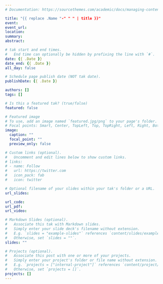 ```yaml
---
# Documentation: https://sourcethemes.com/academic/docs/managing-content/

title: "{{ replace .Name "-" " " | title }}"
event:
event_url:
location:
summary:
abstract:

# tak start and end times.
#   End time can optionally be hidden by prefixing the line with `#`.
date: {{ .Date }}
date_end: {{ .Date }}
all_day: false

# Schedule page publish date (NOT tak date).
publishDate: {{ .Date }}

authors: []
tags: []

# Is this a featured tak? (true/false)
featured: false

# Featured image
# To use, add an image named `featured.jpg/png` to your page's folder. 
# Focal points: Smart, Center, TopLeft, Top, TopRight, Left, Right, BottomLeft, Bottom, BottomRight.
image:
  caption: ""
  focal_point: ""
  preview_only: false

# Custom links (optional).
#   Uncomment and edit lines below to show custom links.
# links:
# - name: Follow
#   url: https://twitter.com
#   icon_pack: fab
#   icon: twitter

# Optional filename of your slides within your tak's folder or a URL.
url_slides:

url_code:
url_pdf:
url_video:

# Markdown Slides (optional).
#   Associate this tak with Markdown slides.
#   Simply enter your slide deck's filename without extension.
#   E.g. `slides = "example-slides"` references `content/slides/example-slides.md`.
#   Otherwise, set `slides = ""`.
slides: ""

# Projects (optional).
#   Associate this post with one or more of your projects.
#   Simply enter your project's folder or file name without extension.
#   E.g. `projects = ["internal-project"]` references `content/project/deep-learning/index.md`.
#   Otherwise, set `projects = []`.
projects: []
---
```

